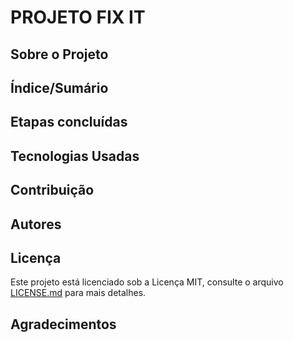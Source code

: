 # PROJETO FIX IT

## Sobre o Projeto

## Índice/Sumário

## Etapas concluídas 

## Tecnologias Usadas

## Contribuição

## Autores

## Licença
Este projeto está licenciado sob a Licença MIT, consulte o arquivo [LICENSE.md]() para mais detalhes.

## Agradecimentos 
